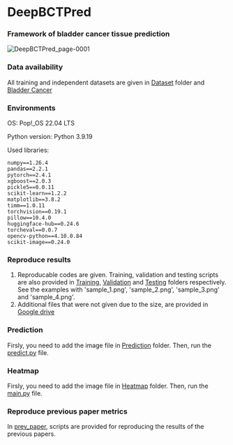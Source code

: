 # DeepBCTPred

### Framework of bladder cancer tissue prediction
![DeepBCTPred_page-0001](https://github.com/user-attachments/assets/deffa28b-5dfc-47d1-87e4-ae15dc101efd)



### Data availability
All training and independent datasets are given in [Dataset](Dataset) folder and [Bladder Cancer](https://drive.google.com/drive/folders/1Tm3ItdAmjxwEAZNo-CIrujjmXdqGsG4S?usp=sharing)

### Environments
OS: Pop!_OS 22.04 LTS

Python version: Python 3.9.19


Used libraries: 
```
numpy==1.26.4
pandas==2.2.1
pytorch==2.4.1
xgboost==2.0.3
pickle5==0.0.11
scikit-learn==1.2.2
matplotlib==3.8.2
timm==1.0.11
torchvision==0.19.1
pillow==10.4.0
huggingface-hub==0.24.6
torcheval==0.0.7
opencv-python==4.10.0.84
scikit-image==0.24.0
```

### Reproduce results
1.  Reproducable codes are given. Training, validation and testing scripts are also provided in [Training](Training), [Validation](Validation) and [Testing](Testing) folders respectively. See the examples with 'sample_1.png', 'sample_2.png', 'sample_3.png' and 'sample_4.png'.
2.  Additional files that were not given due to the size, are provided in [Google drive](https://drive.google.com/drive/folders/12rSChKSW_HkcQr_-KCXtE42zXRMRMaz0?usp=sharing)

### Prediction
Firsly, you need to add the image file in [Prediction](Prediction) folder. Then, run the [predict.py](predict.py) file.

### Heatmap
Firsly, you need to add the image file in [Heatmap](Heatmap) folder. Then, run the [main.py](main.py) file.

### Reproduce previous paper metrics
In [prev_paper](prev_paper), scripts are provided for reproducing the results of the previous papers.
